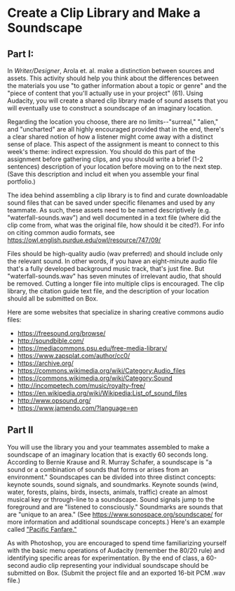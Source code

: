 # Create a Clip Library and Make a Soundscape 

## Part I: 

In *Writer/Designer*, Arola et. al. make a distinction between sources and assets. This activity should help you think about the differences between the materials you use "to gather information about a topic or genre" and the "piece of content that you'll actually use in your project" (61). Using Audacity, you will create a shared clip library made of sound assets that you will eventually use to construct a soundscape of an imaginary location. 

Regarding the location you choose, there are no limits--"surreal," "alien," and "uncharted" are all highly encouraged provided that in the end, there's a clear shared notion of how a listener might come away with a distinct sense of place. This aspect of the assignment is meant to connect to this week's theme: indirect expression. You should do this part of the assignment before gathering clips, and you should write a brief (1-2 sentences) description of your location before moving on to the next step. (Save this description and includ eit when you assemble your final portfolio.)

The idea behind assembling a clip library is to find and curate downloadable sound files that can be saved under specific filenames and used by any teammate. As such, these assets need to be named descriptively (e.g. "waterfall-sounds.wav") and well documented in a text file (where did the clip come from, what was the original file, how should it be cited?). For info on citing common audio formats, see https://owl.english.purdue.edu/owl/resource/747/09/

Files should be high-quality audio (wav preferred) and should include only the relevant sound. In other words, if you have an eight-minute audio file that's a fully developed background music track, that's just fine. But "waterfall-sounds.wav" has seven minutes of irrelevant audio, that should be removed. Cutting a longer file into multiple clips is encouraged. The clip library, the citation guide text file, and the description of your location should all be submitted on Box. 

Here are some websites that specialize in sharing creative commons audio files:

- https://freesound.org/browse/
- http://soundbible.com/
- https://mediacommons.psu.edu/free-media-library/
- https://www.zapsplat.com/author/cc0/
- https://archive.org/
- https://commons.wikimedia.org/wiki/Category:Audio_files
- https://commons.wikimedia.org/wiki/Category:Sound
- http://incompetech.com/music/royalty-free/
- https://en.wikipedia.org/wiki/Wikipedia:List_of_sound_files
- http://www.opsound.org/ 
- https://www.jamendo.com/?language=en

## Part II

You will use the library you and your teammates assembled to make a soundscape of an imaginary location that is exactly 60 seconds long. According to Bernie Krause and R. Murray Schafer, a soundscape is "a sound or a combination of sounds that forms or arises from an environment." Soundscapes can be divided into three distinct concepts: keynote sounds, sound signals, and soundmarks. Keynote sounds (wind, water, forests, plains, birds, insects, animals, traffic) create an almost musical key or through-line to a soundscape. Sound signals jump to the foreground and are "listened to consciously." Soundmarks are sounds that are "unique to an area." (See https://www.sonospace.org/soundscape/ for more information and additional soundscape concepts.) Here's an example called ["Pacific Fanfare."](http://www.sfu.ca/sonic-studio/excerpts/PacificFanfare.mp3)

As with Photoshop, you are encouraged to spend time familiarizing yourself with the basic menu operations of Audacity (remember the 80/20 rule) and identifying specific areas for experimentation. By the end of class, a 60-second audio clip representing your individual soundscape should be submitted on Box. (Submit the project file and an exported 16-bit PCM .wav file.)
